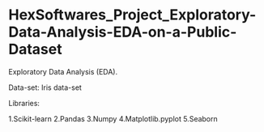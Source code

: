 # HexSoftwares_Project_Exploratory-Data-Analysis-EDA-on-a-Public-Dataset
Exploratory Data Analysis (EDA).


Data-set: Iris data-set

Libraries:

 1.Scikit-learn
 2.Pandas
 3.Numpy
 4.Matplotlib.pyplot
 5.Seaborn

